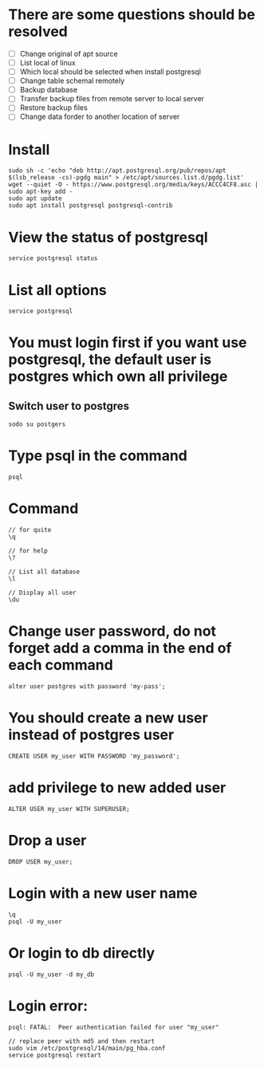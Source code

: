 # There are some questions should be resolved
- [ ] Change original of apt source
- [ ] List local of linux
- [ ] Which local should be selected when install postgresql
- [ ] Change table schemal remotely
- [ ] Backup database
- [ ] Transfer backup files from remote server to local server
- [ ] Restore backup files
- [ ] Change data forder to another location of server

# Install
``` shell
sudo sh -c 'echo "deb http://apt.postgresql.org/pub/repos/apt $(lsb_release -cs)-pgdg main" > /etc/apt/sources.list.d/pgdg.list'
wget --quiet -O - https://www.postgresql.org/media/keys/ACCC4CF8.asc | sudo apt-key add -
sudo apt update
sudo apt install postgresql postgresql-contrib
```

# View the status of postgresql
``` 
service postgresql status
```

# List all options
```
service postgresql
```

# You must login first if you want use postgresql, the default user is postgres which own all privilege
## Switch user to postgres
```
sodo su postgers
```

# Type psql in the command
```
psql
```

# Command
```
// for quite
\q

// for help
\? 

// List all database
\l

// Display all user
\du
```

# Change user password, do not forget add a comma in the end of each command
```
alter user postgres with password 'my-pass';
```

# You should create a new user instead of postgres user
```
CREATE USER my_user WITH PASSWORD 'my_password';
```

# add privilege to new added user
```
ALTER USER my_user WITH SUPERUSER;
```
# Drop a user
```
DROP USER my_user;
```

# Login with a new user name
```
\q
psql -U my_user
```

# Or login to db directly
```
psql -U my_user -d my_db
```

# Login error:
```
psql: FATAL:  Peer authentication failed for user "my_user"

// replace peer with md5 and then restart
sudo vim /etc/postgresql/14/main/pg_hba.conf
service postgresql restart
```
